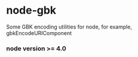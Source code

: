 # node-gbk
Some GBK encoding utilities for node, for example, gbkEncodeURIComponent

### node version >= 4.0
